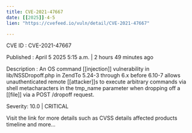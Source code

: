```yaml
---
title: CVE-2021-47667
date: [[2025]]-4-5
lien: "https://cvefeed.io/vuln/detail/CVE-2021-47667"

---
```


CVE ID : CVE-2021-47667

Published :  April 5
2025
5:15 a.m. | 2 hours
49 minutes ago

Description : An OS command [[injection]] vulnerability in lib/NSSDropoff.php in ZendTo 5.24-3 through 6.x before 6.10-7 allows unauthenticated remote [[attacker]]s to execute arbitrary commands via shell metacharacters in the tmp_name parameter when dropping off a [[file]] via a POST /dropoff request.

Severity: 10.0 | CRITICAL

Visit the link for more details
such as CVSS details
affected products
timeline
and more...
